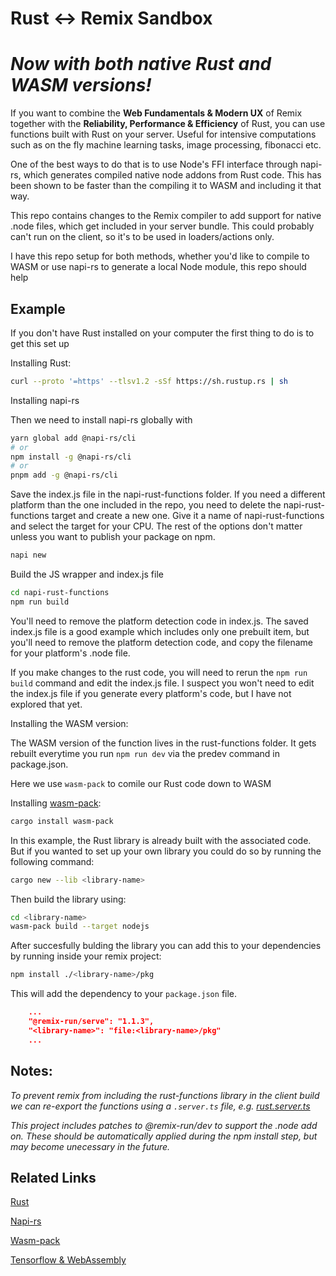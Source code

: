 # Rust <-> Remix Sandbox
# _Now with both native Rust and WASM versions!_

If you want to combine the **Web Fundamentals & Modern UX** of Remix together with the **Reliability, Performance & Efficiency** of Rust, you can use functions built with Rust on your server. Useful for intensive computations such as on the fly machine learning tasks, image processing, fibonacci etc.

One of the best ways to do that is to use Node's FFI interface through napi-rs, which generates compiled native node addons from Rust code. This has been shown to be faster than the compiling it to WASM and including it that way. 

This repo contains changes to the Remix compiler to add support for native .node files, which get included in your server bundle. This could probably can't run on the client, so it's to be used in loaders/actions only.

I have this repo setup for both methods, whether you'd like to compile to WASM or use napi-rs to generate a local Node module, this repo should help

## Example

If you don't have Rust installed on your computer the first thing to do is to get this set up

Installing Rust:

```sh
curl --proto '=https' --tlsv1.2 -sSf https://sh.rustup.rs | sh
```
 Installing napi-rs

Then we need to install napi-rs globally with
```sh
yarn global add @napi-rs/cli
# or
npm install -g @napi-rs/cli
# or
pnpm add -g @napi-rs/cli
```
Save the index.js file in the napi-rust-functions folder. If you need a different platform than the one included in the repo, you need to delete the napi-rust-functions target and create a new one. Give it a name of napi-rust-functions and select the target for your CPU. The rest of the options don't matter unless you want to publish your package on npm. 

```sh
napi new
```
Build the JS wrapper and index.js file
```sh
cd napi-rust-functions
npm run build
```

You'll need to remove the platform detection code in index.js. The saved index.js file is a good example which includes only one prebuilt item, but you'll need to remove the platform detection code, and copy the filename for your platform's .node file.

If you make changes to the rust code, you will need to rerun the `npm run build` command and edit the index.js file. I suspect you won't need to edit the index.js file if you generate every platform's code, but I have not explored that yet.

Installing the WASM version:

The WASM version of the function lives in the rust-functions folder. It gets rebuilt everytime you run `npm run dev` via the predev command in package.json.

Here we use `wasm-pack` to comile our Rust code down to WASM

Installing [wasm-pack](https://github.com/rustwasm/wasm-pack):

```sh
cargo install wasm-pack
```

In this example, the Rust library is already built with the associated code. But if you wanted to set up your own library you could do so by running the following command:

```sh
cargo new --lib <library-name>
```

Then build the library using:

```sh
cd <library-name>
wasm-pack build --target nodejs
```

After succesfully bulding the library you can add this to your dependencies by running inside your remix project:

```sh
npm install ./<library-name>/pkg
```

This will add the dependency to your `package.json` file.

```json
    ...
    "@remix-run/serve": "1.1.3",
    "<library-name>": "file:<library-name>/pkg"
    ...
```

## Notes:

_To prevent remix from including the rust-functions library in the client build we can re-export the functions using a `.server.ts` file, e.g. [rust.server.ts](app/rust.server.ts)_

_This project includes patches to @remix-run/dev to support the .node add on. These should be automatically applied during the npm install step, but may become unecessary in the future._

## Related Links

[Rust](https://rust-lang.org/)

[Napi-rs](https://napi.rs/)

[Wasm-pack](https://github.com/rustwasm/wasm-pack)

[Tensorflow & WebAssembly](https://blog.tensorflow.org/2020/03/introducing-webassembly-backend-for-tensorflow-js.html)

